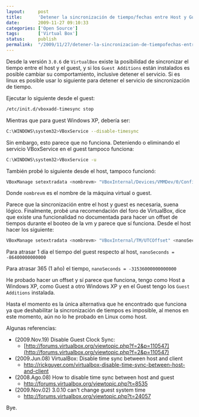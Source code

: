 ```yaml
---
layout:     post
title:      'Detener la sincronización de tiempo/fechas entre Host y Guest en Virtual Box'
date:       2009-11-27 09:10:33
categories: ['Open Source']
tags:       ['Virtual Box']
status:     publish 
permalink:  "/2009/11/27/detener-la-sincronizacion-de-tiempofechas-entre-host-y-guest-en-virtual-box/"
---
```

Desde la versión `3.0.6` de `VirtualBox` existe la posibilidad de sincronizar el tiempo entre el host y el guest, y si los `Guest Additions` están instalados es posible cambiar su comportamiento, inclusive detener el servicio. 
Si es linux es posible usar lo siguiente para detener el servicio de sincronización de tiempo.  

<!-- more -->  

Ejecutar lo siguiente desde el guest:

```sh
/etc/init.d/vboxadd-timesync stop
```

Mientras que para guest Windows XP, debería ser:

```sh
C:\WINDOWS\system32>VBoxService --disable-timesync
```

Sin embargo, esto parece que no funciona. Deteniendo o eliminando el servicio VBoxService en el guest tampoco funciona:
```sh
C:\WINDOWS\system32>VBoxService -u
```

También probé lo siguiente desde el host, tampoco funcionó:

```sh
VBoxManage setextradata <nombrevm> "VBoxInternal/Devices/VMMDev/0/Config/GetHostTimeDisabled" "1"
```

Donde `nombrevm` es el nombre de la máquina virtual o guest.  

Parece que la sincronización entre el host y guest es necesaria, suena lógico. Finalmente, probé una recomendación del foro de VirtualBox, dice que existe una funcionalidad no documentada para hacer un offset de tiempos durante el booteo de la vm y parece que sí funciona. Desde el host hacer los siguiente:

```sh
VBoxManage setextradata <nombrevm> "VBoxInternal/TM/UTCOffset" <nanoSeconds>
```

Para atrasar 1 día el tiempo del guest respecto al host, `nanoSeconds = -86400000000000`

Para atrasar 365 (1 año) el tiempo, `nanoSeconds = -31536000000000000`

He probado hacer un offset y sí parece que funciona, tengo como Host a Windows XP, como Guest a otro Windows XP y en el Guest tengo los `Guest Additions` instalada.

Hasta el momento es la única alternativa que he encontrado que funciona ya que deshabilitar la sincronización de tiempos es imposible, al menos en este momento, aún no lo he probado en Linux como host.

Algunas referencias:

* (2009.Nov.19) Disable Guest Clock Sync:
  - [http://forums.virtualbox.org/viewtopic.php?f=2&p=110547](http://forums.virtualbox.org/viewtopic.php?f=2&p=110547)
* (2009.Jun.08) VirtualBox: Disable time sync between host and client  
  - http://rickguyer.com/virtualbox-disable-time-sync-between-host-and-client
* (2008.Ago.08) How to disable time sync between host and guest  
  - http://forums.virtualbox.org/viewtopic.php?t=8535
* (2009.Nov.02) 3.0.10 can't change guest system time  
  - http://forums.virtualbox.org/viewtopic.php?t=24057


Bye.
